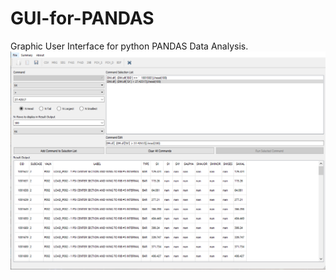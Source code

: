 # GUI-for-PANDAS
Graphic User Interface for python PANDAS Data Analysis.
![screen_capture](https://github.com/siksdad/GUI-for-PANDAS/blob/master/pandas.png)
